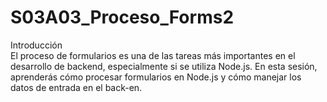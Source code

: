 # S03A03_Proceso_Forms2
Introducción  
El proceso de formularios es una de las tareas más importantes en el desarrollo de backend, especialmente si se utiliza Node.js. En esta sesión, aprenderás cómo procesar formularios en Node.js y cómo manejar los datos de entrada en el back-en.
